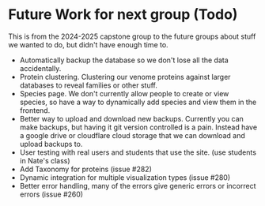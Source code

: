 # Future Work for next group (Todo)

This is from the 2024-2025 capstone group to the future groups about stuff we wanted to do, but didn't have enough time to.

- Automatically backup the database so we don't lose all the data accidentally.
- Protein clustering. Clustering our venome proteins against larger databases to reveal families or other stuff.  
- Species page. We don't currently allow people to create or view species, so have a way to dynamically add species and view them in the frontend.
- Better way to upload and download new backups. Currently you can make backups, but having it git version controlled is a pain. Instead have a google drive or cloudflare cloud storage that we can download and upload backups to.
- User testing with real users and students that use the site. (use students in Nate's class)
- Add Taxonomy for proteins (issue #282)
- Dynamic integration for multiple visualization types (issue #280)
- Better error handling, many of the errors give generic errors or incorrect errors (issue #260)
